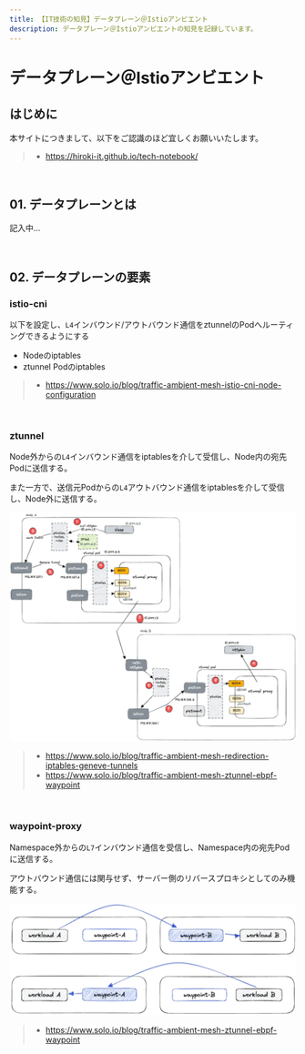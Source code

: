 ```yaml
---
title: 【IT技術の知見】データプレーン＠Istioアンビエント
description: データプレーン＠Istioアンビエントの知見を記録しています。
---
```


# データプレーン＠Istioアンビエント

## はじめに

本サイトにつきまして、以下をご認識のほど宜しくお願いいたします。

> - https://hiroki-it.github.io/tech-notebook/

<br>

## 01. データプレーンとは

記入中...

<br>

## 02. データプレーンの要素

### istio-cni

以下を設定し、`L4`インバウンド/アウトバウンド通信をztunnelのPodへルーティングできるようにする

- Nodeのiptables
- ztunnel Podのiptables

> - https://www.solo.io/blog/traffic-ambient-mesh-istio-cni-node-configuration

<br>

### ztunnel

Node外からの`L4`インバウンド通信をiptablesを介して受信し、Node内の宛先Podに送信する。

また一方で、送信元Podからの`L4`アウトバウンド通信をiptablesを介して受信し、Node外に送信する。

![istio_ambient-mesh_ztunnel](https://raw.githubusercontent.com/hiroki-it/tech-notebook-images/master/images/istio_ambient-mesh_ztunnel.png)

> - https://www.solo.io/blog/traffic-ambient-mesh-redirection-iptables-geneve-tunnels
> - https://www.solo.io/blog/traffic-ambient-mesh-ztunnel-ebpf-waypoint

<br>

### waypoint-proxy

Namespace外からの`L7`インバウンド通信を受信し、Namespace内の宛先Podに送信する。

アウトバウンド通信には関与せず、サーバー側のリバースプロキシとしてのみ機能する。

![istio_ambient-mesh_waypoint-proxy](https://raw.githubusercontent.com/hiroki-it/tech-notebook-images/master/images/istio_ambient-mesh_waypoint-proxy.png)

> - https://www.solo.io/blog/traffic-ambient-mesh-ztunnel-ebpf-waypoint

<br>
